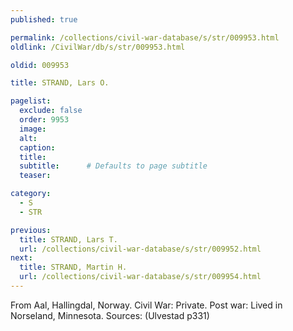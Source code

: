 ```yaml
---
published: true

permalink: /collections/civil-war-database/s/str/009953.html
oldlink: /CivilWar/db/s/str/009953.html

oldid: 009953

title: STRAND, Lars O.

pagelist:
  exclude: false
  order: 9953
  image: 
  alt:
  caption:
  title:
  subtitle:      # Defaults to page subtitle
  teaser:

category: 
  - S 
  - STR

previous:
  title: STRAND, Lars T.
  url: /collections/civil-war-database/s/str/009952.html  
next:
  title: STRAND, Martin H.
  url: /collections/civil-war-database/s/str/009954.html   
---
```

From Aal, Hallingdal, Norway. Civil War: Private. Post war: Lived in Norseland, Minnesota. Sources: (Ulvestad p331)